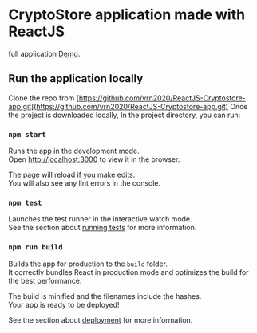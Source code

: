# CryptoStore application made with ReactJS

full application [Demo](https://reactjs-cryptostore-app.vercel.app).

## Run the application locally

Clone the repo from  [https://github.com/vrn2020/ReactJS-Cryptostore-app.git](https://github.com/vrn2020/ReactJS-Cryptostore-app.git)
Once the project is downloaded locally, In the project directory, you can run:

### `npm start`

Runs the app in the development mode.\
Open [http://localhost:3000](http://localhost:3000) to view it in the browser.

The page will reload if you make edits.\
You will also see any lint errors in the console.

### `npm test`

Launches the test runner in the interactive watch mode.\
See the section about [running tests](https://facebook.github.io/create-react-app/docs/running-tests) for more information.

### `npm run build`

Builds the app for production to the `build` folder.\
It correctly bundles React in production mode and optimizes the build for the best performance.

The build is minified and the filenames include the hashes.\
Your app is ready to be deployed!

See the section about [deployment](https://facebook.github.io/create-react-app/docs/deployment) for more information.
